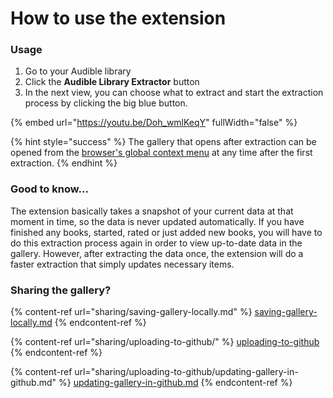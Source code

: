 # How to use the extension

### Usage

1. Go to your Audible library
2. Click the **Audible ​Library ​Extractor** button
3. In the next view, you can choose what to extract and start the extraction process by clicking the big blue button.

{% embed url="https://youtu.be/Doh_wmlKeqY" fullWidth="false" %}

{% hint style="success" %}
The gallery that opens after extraction can be opened from the [browser's global context menu](gallery/opening-the-gallery.md) at any time after the first extraction.
{% endhint %}

### Good to know...

The extension basically takes a snapshot of your current data at that moment in time, so the data is never updated automatically. If you have finished any books, started, rated or just added new books, you will have to do this extraction process again in order to view up-to-date data in the gallery. However, after extracting the data once, the extension will do a faster extraction that simply updates necessary items.

### Sharing the gallery?

{% content-ref url="sharing/saving-gallery-locally.md" %}
[saving-gallery-locally.md](sharing/saving-gallery-locally.md)
{% endcontent-ref %}

{% content-ref url="sharing/uploading-to-github/" %}
[uploading-to-github](sharing/uploading-to-github/)
{% endcontent-ref %}

{% content-ref url="sharing/uploading-to-github/updating-gallery-in-github.md" %}
[updating-gallery-in-github.md](sharing/uploading-to-github/updating-gallery-in-github.md)
{% endcontent-ref %}

